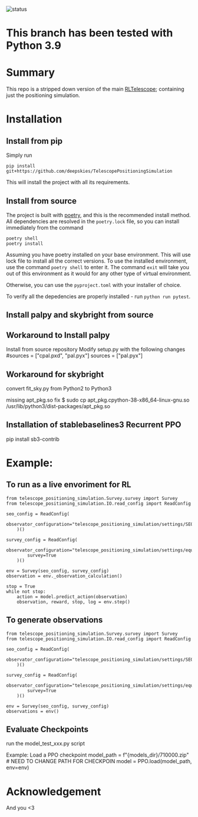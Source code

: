 
![status](https://img.shields.io/badge/License-MIT-lightgrey)

# This branch has been tested with Python 3.9

# Summary

This repo is a stripped down version of the main [RLTelescope](https://github.com/deepskies/RLTelescopes); containing just the positioning simulation.


# Installation
## Install from pip
Simply run

`pip install git+https://github.com/deepskies/TelescopePositioningSimulation`

This will install the project with all its requirements.

## Install from source

The project is built with [poetry](https://python-poetry.org/), and this is the recommended install method.
All dependencies are resolved in the `poetry.lock` file, so you can install immediately from the command

```
poetry shell
poetry install

```

Assuming you have poetry installed on your base environment.
This will use lock file to install all the correct versions.
To use the installed environment, use the command `poetry shell` to enter it.
The command `exit` will take you out of this environment as it would for any other type of virtual environment.

Otherwise, you can use the `pyproject.toml` with your installer of choice.

To verify all the depedencies are properly installed - run `python run pytest`.

## Install palpy and skybright from source 

## Workaround to Install palpy
Install from source repository
Modify setup.py with the following changes
#sources = ["cpal.pxd", "pal.pyx"]
sources = ["pal.pyx"]

## Workaround for skybright

convert fit_sky.py from Python2 to Python3

missing apt_pkg.so fix
$ sudo cp apt_pkg.cpython-38-x86_64-linux-gnu.so /usr/lib/python3/dist-packages/apt_pkg.so

## Installation of stablebaselines3 Recurrent PPO

pip install sb3-contrib

# Example:

## To run as a live envoriment for RL

```
from telescope_positioning_simulation.Survey.survey import Survey
from telescope_positioning_simulation.IO.read_config import ReadConfig

seo_config = ReadConfig(
        observator_configuration="telescope_positioning_simulation/settings/SEO.yaml"
    )()

survey_config = ReadConfig(
        observator_configuration="telescope_positioning_simulation/settings/equatorial_survey.yaml",
        survey=True
    )()

env = Survey(seo_config, survey_config)
observation = env._observation_calculation()

stop = True
while not stop:
    action = model.predict_action(observation)
    observation, reward, stop, log = env.step()

```

## To generate observations

```
from telescope_positioning_simulation.Survey.survey import Survey
from telescope_positioning_simulation.IO.read_config import ReadConfig

seo_config = ReadConfig(
        observator_configuration="telescope_positioning_simulation/settings/SEO.yaml"
    )()

survey_config = ReadConfig(
        observator_configuration="telescope_positioning_simulation/settings/equatorial_survey.yaml",
        survey=True
    )()

env = Survey(seo_config, survey_config)
observations = env()

```

## Evaluate Checkpoints

run the model_test_xxx.py script

Example:  Load a PPO checkpoint
model_path = f"{models_dir}/710000.zip" #  NEED TO CHANGE PATH FOR CHECKPOIN
model = PPO.load(model_path, env=env)


# Acknowledgement
And you <3


